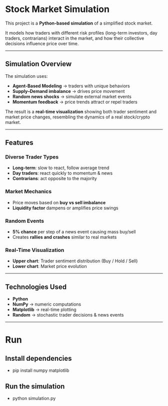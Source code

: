 # Stock Market Simulation

This project is a **Python-based simulation** of a simplified stock market.  

It models how traders with different risk profiles (long-term investors, day traders, contrarians) interact in the market, and how their collective decisions influence price over time.

---

## Simulation Overview

The simulation uses:

- **Agent-Based Modeling** → traders with unique behaviors  
- **Supply–Demand imbalance** → drives price movement  
- **Random news shocks** → simulate external market events  
- **Momentum feedback** → price trends attract or repel traders  

The result is a **real-time visualization** showing both trader sentiment and market price changes, resembling the dynamics of a real stock/crypto market.

---

## Features

### Diverse Trader Types
- **Long-term**: slow to react, follow average trend  
- **Day traders**: react quickly to momentum & news  
- **Contrarians**: act opposite to the majority  

### Market Mechanics
- Price moves based on **buy vs sell imbalance**  
- **Liquidity factor** dampens or amplifies price swings  

### Random Events
- **5% chance** per step of a news event causing mass buy/sell  
- Creates **rallies and crashes** similar to real markets  

### Real-Time Visualization
- **Upper chart**: Trader sentiment distribution (Buy / Hold / Sell)  
- **Lower chart**: Market price evolution  

---

## Technologies Used
- **Python**  
- **NumPy** → numeric computations  
- **Matplotlib** → real-time plotting  
- **Random** → stochastic trader decisions & news events  

---

# Run

## Install dependencies
- pip install numpy matplotlib

## Run the simulation
- python simulation.py
